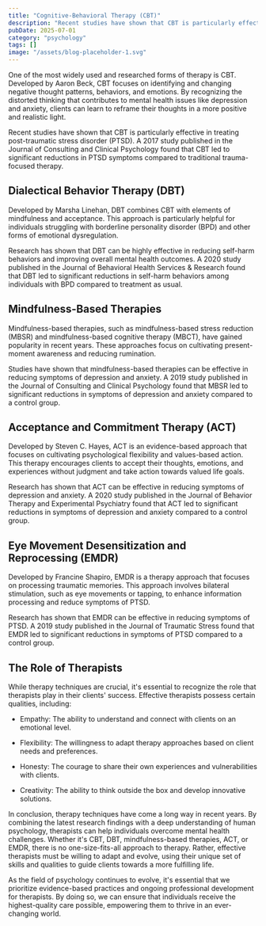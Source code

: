 ```yaml
---
title: "Cognitive-Behavioral Therapy (CBT)"
description: "Recent studies have shown that CBT is particularly effective in treating post-traumatic stress disorder (PTSD). A 2017 study published in the Journal ..."
pubDate: 2025-07-01
category: "psychology"
tags: []
image: "/assets/blog-placeholder-1.svg"
---
```


One of the most widely used and researched forms of therapy is CBT. Developed by Aaron Beck, CBT focuses on identifying and changing negative thought patterns, behaviors, and emotions. By recognizing the distorted thinking that contributes to mental health issues like depression and anxiety, clients can learn to reframe their thoughts in a more positive and realistic light.

Recent studies have shown that CBT is particularly effective in treating post-traumatic stress disorder (PTSD). A 2017 study published in the Journal of Consulting and Clinical Psychology found that CBT led to significant reductions in PTSD symptoms compared to traditional trauma-focused therapy.

## Dialectical Behavior Therapy (DBT)

Developed by Marsha Linehan, DBT combines CBT with elements of mindfulness and acceptance. This approach is particularly helpful for individuals struggling with borderline personality disorder (BPD) and other forms of emotional dysregulation.

Research has shown that DBT can be highly effective in reducing self-harm behaviors and improving overall mental health outcomes. A 2020 study published in the Journal of Behavioral Health Services & Research found that DBT led to significant reductions in self-harm behaviors among individuals with BPD compared to treatment as usual.

## Mindfulness-Based Therapies

Mindfulness-based therapies, such as mindfulness-based stress reduction (MBSR) and mindfulness-based cognitive therapy (MBCT), have gained popularity in recent years. These approaches focus on cultivating present-moment awareness and reducing rumination.

Studies have shown that mindfulness-based therapies can be effective in reducing symptoms of depression and anxiety. A 2019 study published in the Journal of Consulting and Clinical Psychology found that MBSR led to significant reductions in symptoms of depression and anxiety compared to a control group.

## Acceptance and Commitment Therapy (ACT)

Developed by Steven C. Hayes, ACT is an evidence-based approach that focuses on cultivating psychological flexibility and values-based action. This therapy encourages clients to accept their thoughts, emotions, and experiences without judgment and take action towards valued life goals.

Research has shown that ACT can be effective in reducing symptoms of depression and anxiety. A 2020 study published in the Journal of Behavior Therapy and Experimental Psychiatry found that ACT led to significant reductions in symptoms of depression and anxiety compared to a control group.

## Eye Movement Desensitization and Reprocessing (EMDR)

Developed by Francine Shapiro, EMDR is a therapy approach that focuses on processing traumatic memories. This approach involves bilateral stimulation, such as eye movements or tapping, to enhance information processing and reduce symptoms of PTSD.

Research has shown that EMDR can be effective in reducing symptoms of PTSD. A 2019 study published in the Journal of Traumatic Stress found that EMDR led to significant reductions in symptoms of PTSD compared to a control group.

## The Role of Therapists

While therapy techniques are crucial, it's essential to recognize the role that therapists play in their clients' success. Effective therapists possess certain qualities, including:

* Empathy: The ability to understand and connect with clients on an emotional level.

* Flexibility: The willingness to adapt therapy approaches based on client needs and preferences.

* Honesty: The courage to share their own experiences and vulnerabilities with clients.

* Creativity: The ability to think outside the box and develop innovative solutions.

In conclusion, therapy techniques have come a long way in recent years. By combining the latest research findings with a deep understanding of human psychology, therapists can help individuals overcome mental health challenges. Whether it's CBT, DBT, mindfulness-based therapies, ACT, or EMDR, there is no one-size-fits-all approach to therapy. Rather, effective therapists must be willing to adapt and evolve, using their unique set of skills and qualities to guide clients towards a more fulfilling life.

As the field of psychology continues to evolve, it's essential that we prioritize evidence-based practices and ongoing professional development for therapists. By doing so, we can ensure that individuals receive the highest-quality care possible, empowering them to thrive in an ever-changing world.